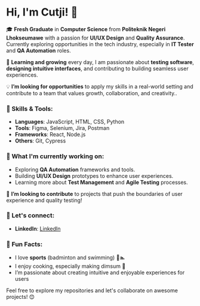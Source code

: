 # Hi, I'm Cutji! 👋

🎓 **Fresh Graduate** in **Computer Science** from **Politeknik Negeri Lhokseumawe** with a passion for **UI/UX Design** and **Quality Assurance**. Currently exploring opportunities in the tech industry, especially in **IT Tester** and **QA Automation** roles.

🌱 **Learning and growing** every day, I am passionate about **testing software**, **designing intuitive interfaces**, and contributing to building seamless user experiences.

💡 **I’m looking for opportunities** to apply my skills in a real-world setting and contribute to a team that values growth, collaboration, and creativity.. 


### 🧰 Skills & Tools:
- **Languages**: JavaScript, HTML, CSS, Python
- **Tools**: Figma, Selenium, Jira, Postman
- **Frameworks**: React, Node.js
- **Others**: Git, Cypress

### 🚀 What I'm currently working on:
- Exploring **QA Automation** frameworks and tools.
- Building **UI/UX Design** prototypes to enhance user experiences.
- Learning more about **Test Management** and **Agile Testing** processes.

🔭 **I’m looking to contribute** to projects that push the boundaries of user experience and quality testing!

### 💬 Let's connect:
- **LinkedIn**: [LinkedIn](https://www.linkedin.com/in/cutji)

### 🍜 Fun Facts:
- I love **sports** (badminton and swimming) 🏸🏊
- I enjoy cooking, especially making dimsum 🥟
- I’m passionate about creating intuitive and enjoyable experiences for users

Feel free to explore my repositories and let's collaborate on awesome projects! 😊

